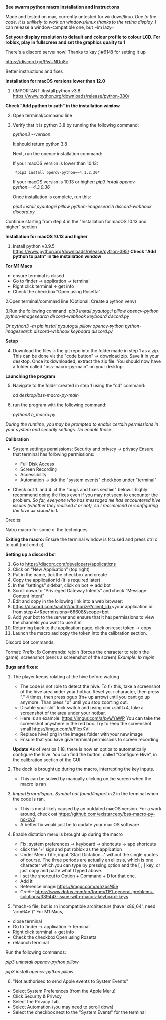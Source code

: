 **Bee swarm python macro installation and instructions**

Made and tested on mac, currently untested for windows/linux
*Due to  the code, it is unlikely to work on windows/linux thanks to the retina display.*
I can release a window-compatible one, but ~im lazy~

**Set your display resolution to default and colour profile to colour LCD. For roblox, play in fullscreen and set the graphics quality to 1**

There's a discord server now! Thanks to kay ;)#6148 for setting it up

https://discord.gg/PwUMDp8c

Better instructions and fixes

**Installation for macOS versions lower than 12.0**
1. (IMPORTANT )Install python v3.8: https://www.python.org/downloads/release/python-380/

**Check "Add python to path"  in the installation window**

2. Open terminal/command line

3. Verify that it is python 3.8 by running the following command:
    
    *python3 --version*
    
    It should return python 3.8

    Next, run the opencv installation command:
    
    If your macOS version is lower than 10.13:

        *pip3 install opencv-python==4.1.2.30*
        
    If your macOS version is 10.13 or higher:
        *pip3 install opencv-python==4.3.0.36*
   
   Once installation is complete, run this:
    
   *pip3 install pyautogui pillow python-imagesearch discord-webhook discord.py*

Continue starting from step 4 in the "Installation for macOS 10.13 and higher" section

**Installation for macOS 10.13 and higher**


1. Install python v3.9.5: https://www.python.org/downloads/release/python-395/
**Check "Add python to path"  in the installation window**


**For M1 Macs**
- ensure terminal is closed
- Go to finder -> application -> terminal
- Right click terminal  -> get info 
- Check the checkbox "Open using Rosetta"

2.Open terminal/command line
   (Optional: Create a python venv)
   

3.Run the following command:
   *pip3 install pyautogui pillow opencv-python python-imagesearch discord-webhook keyboard discord.py*

   *Or python3 -m pip install pyautogui pillow opencv-python python-imagesearch discord-webhook keyboard discord.py*

**Setup**

4. Download the files in the git repo into the folder made in step 1 as a zip. This can be done via the "code button" -> download zip. Save it  in your desktop. Once its downloaded, extract the zip file. You should now have a folder called "bss-macro-py-main" on your desktop
 
 **Launching the program**

5. Navigate to the folder created in step 1 using the "cd" command:

   *cd desktop/bss-macro-py-main*

6. run the program with the following command:

   *python3 e_macro.py*


*During the runtime, you may be prompted to enable certain permissions in your system and security settings. Do enable those.*

**Calibration**

 - System settings permissions: 
   Security and privacy -> privacy
   Ensure that terminal has following permissions:
      - Full Disk Access
      - Screen Recording
      - Accessibility
      - Automation -> tick the "system events" checkbox under "terminal"

- Check out 1. and 4. of the "bugs and fixes section" below. I highly recommend doing the fixes even if you may not seem to encounter the problem.
  *So far, everyone who has messaged  me has encountered hive issues (whether they realised it or not), so I recommend re-configuring the hive as stated    in 1.*



Credits:

Natro macro for some of the techniques

**Exiting the macro:**
Ensure the terminal window is focused and press ctrl c to quit (not cmd c)

**Setting up a discord bot**

1. Go to https://discord.com/developers/applications
2. Click on “New Application” (top right)
3. Put in the name, tick the checkbox and create
4. Copy the application id (it is required later)
5. In the “settings” sidebar, click on bot -> add bot 
6. Scroll down to “Privileged Gateway Intents” and check “Message Content Intent”
7. Edit and copy  in the following link into a web browser:
8. https://discord.com/oauth2/authorize?client_id=<your application id from step 4>&permissions=68608&scope=bot
9. Add your bot to the server and ensure that it has permissions to view the channels you want to use it in
10. Returning back to the application page, click on reset token -> copy
11. Launch the macro and copy the token into the calibration section.

Discord bot commands:

Format: <prefix> <command>
Prefix: !b
Commands: rejoin (forces the character to rejoin the game), 
                    screenshot (sends a screenshot of the screen)
*Example: !b rejoin*


**Bugs and fixes:**


1. The player keeps rotating at the hive before walking
   - The code is not able to detect the hive. To fix this, take a screenshot of the hive area under your hotbar. Reset your character, then press "." 4        times, then press pgup (fn+ up arrow) until you cant go up anymore. Than press "o" until you stop zooming out. 
   - Disable your shift lock switch and using cmd+shift+4, take a screenshot of the area under your hotbar. 
   - Here is an example: https://imgur.com/a/pvWYaWP You can take the screenshot anywhere in the red box. Try to keep the screenshot small                    https://imgur.com/a/FlcxKVl
   - Replace hive1.png in the images folder with your new image
   - Ensure that you have give terminal permissions to screen recording

   **Update**
    As of version 1.18, there is now an option to automatically configure the hive. You can find the button, called "Configure Hive", in the calibration section of the GUI 

2. The dock is brought up during the macro, interrupting the key inputs.
   - This can be solved by manually clicking on the screen when the macro is ran
3. *ImportError:dlopen...Symbol not found/import cv2* in the terminal when the code is ran.
   - This is most likely caused by an outdated macOS version. For a work around, check out https://github.com/existancepy/bss-macro-py-no-cv2
   - A better fix would just be to update your mac OS software
4. Enable dictation menu is brought up during the macro
   - Fix:  system preferences -> keyboard -> shortcuts -> app shortcuts
   - click the '+' sign and put roblox as the application
   - Under Menu Title, input 'Start Dictation…'  without the single quotes of course. The three periods are actually an ellipsis, which is one character which you can type by pressing option and the [ ; ] key, or just copy and paste what I typed above. 
   - I set the shortcut to Option + Command + D for that one.
   - Add it
   - Reference image: https://imgur.com/a/hzbsM5e
   - Credit: https://www.dofus.com/en/forum/1151-general-problems-solutions/339448-issue-with-macos-keyboard-keys

5. "mach-o file, but is an incompatible architecture (have 'x86_64', need 'arm64e')"
 For M1 Macs,
- close terminal
- Go to finder -> application -> terminal
- Right click terminal  -> get info 
- Check the checkbox Open using Rosetta
- relaunch terminal

Run the following commands:

*pip3 uninstall opencv-python pillow*

*pip3 install opencv-python pillow*

6. "Not authorised to send Apple events to System Events"
-  Select System Preferences (from the Apple Menu)
- Click Security & Privacy
- Select the Privacy Tab
- Select Automation (you may need to scroll down)
-  Select the checkbox next to the "System Events" for the terminal

